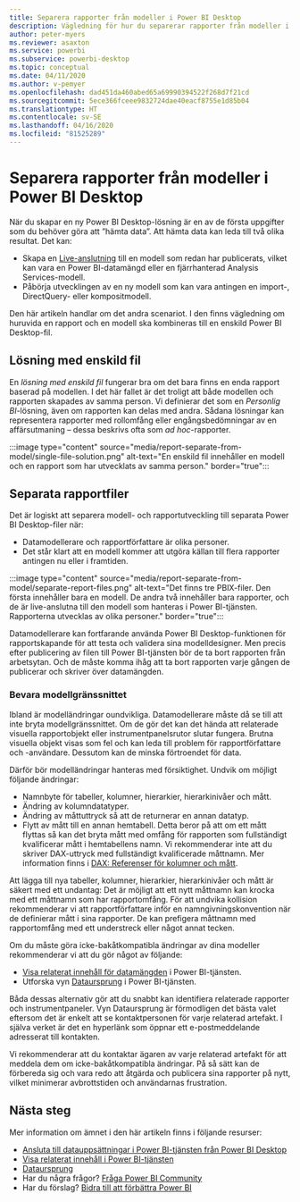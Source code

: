 ```yaml
---
title: Separera rapporter från modeller i Power BI Desktop
description: Vägledning för hur du separerar rapporter från modeller i Power BI Desktop.
author: peter-myers
ms.reviewer: asaxton
ms.service: powerbi
ms.subservice: powerbi-desktop
ms.topic: conceptual
ms.date: 04/11/2020
ms.author: v-pemyer
ms.openlocfilehash: dad451da460abed65a69990394522f268d7f21cd
ms.sourcegitcommit: 5ece366fceee9832724dae40eacf8755e1d85b04
ms.translationtype: HT
ms.contentlocale: sv-SE
ms.lasthandoff: 04/16/2020
ms.locfileid: "81525289"
---
```

# <a name="separate-reports-from-models-in-power-bi-desktop"></a>Separera rapporter från modeller i Power BI Desktop

När du skapar en ny Power BI Desktop-lösning är en av de första uppgifter som du behöver göra att ”hämta data”. Att hämta data kan leda till två olika resultat. Det kan:

- Skapa en [Live-anslutning](../desktop-report-lifecycle-datasets.md) till en modell som redan har publicerats, vilket kan vara en Power BI-datamängd eller en fjärrhanterad Analysis Services-modell.
- Påbörja utvecklingen av en ny modell som kan vara antingen en import-, DirectQuery- eller kompositmodell.

Den här artikeln handlar om det andra scenariot. I den finns vägledning om huruvida en rapport och en modell ska kombineras till en enskild Power BI Desktop-fil.

## <a name="single-file-solution"></a>Lösning med enskild fil

En _lösning med enskild fil_ fungerar bra om det bara finns en enda rapport baserad på modellen. I det här fallet är det troligt att både modellen och rapporten skapades av samma person. Vi definierar det som en _Personlig BI_-lösning, även om rapporten kan delas med andra. Sådana lösningar kan representera rapporter med rollomfång eller engångsbedömningar av en affärsutmaning – dessa beskrivs ofta som _ad hoc_-rapporter.

:::image type="content" source="media/report-separate-from-model/single-file-solution.png" alt-text="En enskild fil innehåller en modell och en rapport som har utvecklats av samma person." border="true":::

## <a name="separate-report-files"></a>Separata rapportfiler

Det är logiskt att separera modell- och rapportutveckling till separata Power BI Desktop-filer när:

- Datamodellerare och rapportförfattare är olika personer.
- Det står klart att en modell kommer att utgöra källan till flera rapporter antingen nu eller i framtiden.

:::image type="content" source="media/report-separate-from-model/separate-report-files.png" alt-text="Det finns tre PBIX-filer. Den första innehåller bara en modell. De andra två innehåller bara rapporter, och de är live-anslutna till den modell som hanteras i Power BI-tjänsten. Rapporterna utvecklas av olika personer." border="true":::

Datamodellerare kan fortfarande använda Power BI Desktop-funktionen för rapportskapande för att testa och validera sina modelldesigner. Men precis efter publicering av filen till Power BI-tjänsten bör de ta bort rapporten från arbetsytan. Och de måste komma ihåg att ta bort rapporten varje gången de publicerar och skriver över datamängden.

### <a name="preserve-the-model-interface"></a>Bevara modellgränssnittet

Ibland är modelländringar oundvikliga. Datamodellerare måste då se till att inte bryta modellgränssnittet. Om de gör det kan det hända att relaterade visuella rapportobjekt eller instrumentpanelsrutor slutar fungera. Brutna visuella objekt visas som fel och kan leda till problem för rapportförfattare och -användare. Dessutom kan de minska förtroendet för data.

Därför bör modelländringar hanteras med försiktighet. Undvik om möjligt följande ändringar:

- Namnbyte för tabeller, kolumner, hierarkier, hierarkinivåer och mått.
- Ändring av kolumndatatyper.
- Ändring av måttuttryck så att de returnerar en annan datatyp.
- Flytt av mått till en annan hemtabell. Detta beror på att om ett mått flyttas så kan det bryta mått med omfång för rapporten som fullständigt kvalificerar mått i hemtabellens namn. Vi rekommenderar inte att du skriver DAX-uttryck med fullständigt kvalificerade måttnamn. Mer information finns i [DAX: Referenser för kolumner och mått](dax-column-measure-references.md).

Att lägga till nya tabeller, kolumner, hierarkier, hierarkinivåer och mått är säkert med ett undantag: Det är möjligt att ett nytt måttnamn kan krocka med ett måttnamn som har rapportomfång. För att undvika kollision rekommenderar vi att rapportförfattare inför en namngivningskonvention när de definierar mått i sina rapporter. De kan prefigera måttnamn med rapportomfång med ett understreck eller något annat tecken.

Om du måste göra icke-bakåtkompatibla ändringar av dina modeller rekommenderar vi att du gör något av följande:

- [Visa relaterat innehåll för datamängden](../consumer/end-user-related.md#view-related-content-for-a-dataset) i Power BI-tjänsten.
- Utforska vyn [Dataursprung](../collaborate-share/service-data-lineage.md) i Power BI-tjänsten.

Båda dessas alternativ gör att du snabbt kan identifiera relaterade rapporter och instrumentpaneler. Vyn Dataursprung är förmodligen det bästa valet eftersom det är enkelt att se kontaktpersonen för varje relaterad artefakt. I själva verket är det en hyperlänk som öppnar ett e-postmeddelande adresserat till kontakten.

Vi rekommenderar att du kontaktar ägaren av varje relaterad artefakt för att meddela dem om icke-bakåtkompatibla ändringar. På så sätt kan de förbereda sig och vara redo att åtgärda och publicera sina rapporter på nytt, vilket minimerar avbrottstiden och användarnas frustration.

## <a name="next-steps"></a>Nästa steg

Mer information om ämnet i den här artikeln finns i följande resurser:

- [Ansluta till datauppsättningar i Power BI-tjänsten från Power BI Desktop](../desktop-report-lifecycle-datasets.md)
- [Visa relaterat innehåll i Power BI-tjänsten](../consumer/end-user-related.md)
- [Dataursprung](../collaborate-share/service-data-lineage.md)
- Har du några frågor? [Fråga Power BI Community](https://community.powerbi.com/)
- Har du förslag? [Bidra till att förbättra Power BI](https://ideas.powerbi.com/)
